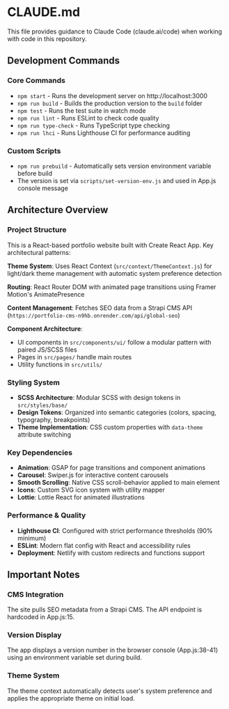 # CLAUDE.md

This file provides guidance to Claude Code (claude.ai/code) when working with code in this repository.

## Development Commands

### Core Commands
- `npm start` - Runs the development server on http://localhost:3000
- `npm run build` - Builds the production version to the `build` folder
- `npm test` - Runs the test suite in watch mode
- `npm run lint` - Runs ESLint to check code quality
- `npm run type-check` - Runs TypeScript type checking
- `npm run lhci` - Runs Lighthouse CI for performance auditing

### Custom Scripts
- `npm run prebuild` - Automatically sets version environment variable before build
- The version is set via `scripts/set-version-env.js` and used in App.js console message

## Architecture Overview

### Project Structure
This is a React-based portfolio website built with Create React App. Key architectural patterns:

**Theme System**: Uses React Context (`src/context/ThemeContext.js`) for light/dark theme management with automatic system preference detection

**Routing**: React Router DOM with animated page transitions using Framer Motion's AnimatePresence

**Content Management**: Fetches SEO data from a Strapi CMS API (`https://portfolio-cms-n9hb.onrender.com/api/global-seo`)

**Component Architecture**: 
- UI components in `src/components/ui/` follow a modular pattern with paired JS/SCSS files
- Pages in `src/pages/` handle main routes
- Utility functions in `src/utils/`

### Styling System
- **SCSS Architecture**: Modular SCSS with design tokens in `src/styles/base/`
- **Design Tokens**: Organized into semantic categories (colors, spacing, typography, breakpoints)
- **Theme Implementation**: CSS custom properties with `data-theme` attribute switching

### Key Dependencies
- **Animation**: GSAP for page transitions and component animations
- **Carousel**: Swiper.js for interactive content carousels
- **Smooth Scrolling**: Native CSS scroll-behavior applied to main element
- **Icons**: Custom SVG icon system with utility mapper
- **Lottie**: Lottie React for animated illustrations

### Performance & Quality
- **Lighthouse CI**: Configured with strict performance thresholds (90% minimum)
- **ESLint**: Modern flat config with React and accessibility rules
- **Deployment**: Netlify with custom redirects and functions support

## Important Notes

### CMS Integration
The site pulls SEO metadata from a Strapi CMS. The API endpoint is hardcoded in App.js:15.

### Version Display
The app displays a version number in the browser console (App.js:38-41) using an environment variable set during build.

### Theme System
The theme context automatically detects user's system preference and applies the appropriate theme on initial load.